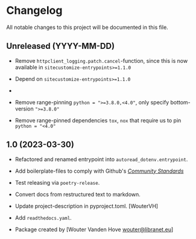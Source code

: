 # Changelog

All notable changes to this project will be documented in this file.


## Unreleased (YYYY-MM-DD)

- Remove ``httpclient_logging.patch.cancel``-function, since this is now available in ``sitecustomize-entrypoints>=1.1.0``

- Depend on ``sitecustomize-entrypoints>=1.1.0``
-
- Remove range-pinning ``python = ">=3.8.0,<4.0"``, only specify bottom-version ``">=3.8.0"``

- Remove range-pinned dependencies ``tox``, ``nox`` that require us to pin ``python = "<4.0"``


## 1.0 (2023-03-30)

- Refactored and renamed entrypoint into ``autoread_dotenv.entrypoint``.

- Add boilerplate-files to comply with Github's [_Community Standards_](https://github.com/libranet/httpclient-logging/community)

- Test releasing via ``poetry-release``.

- Convert docs from restructured text to markdown.

- Update project-description in pyproject.toml. [WouterVH]

- Add ``readthedocs.yaml``.

- Package created by [Wouter Vanden Hove <wouter@libranet.eu>]
